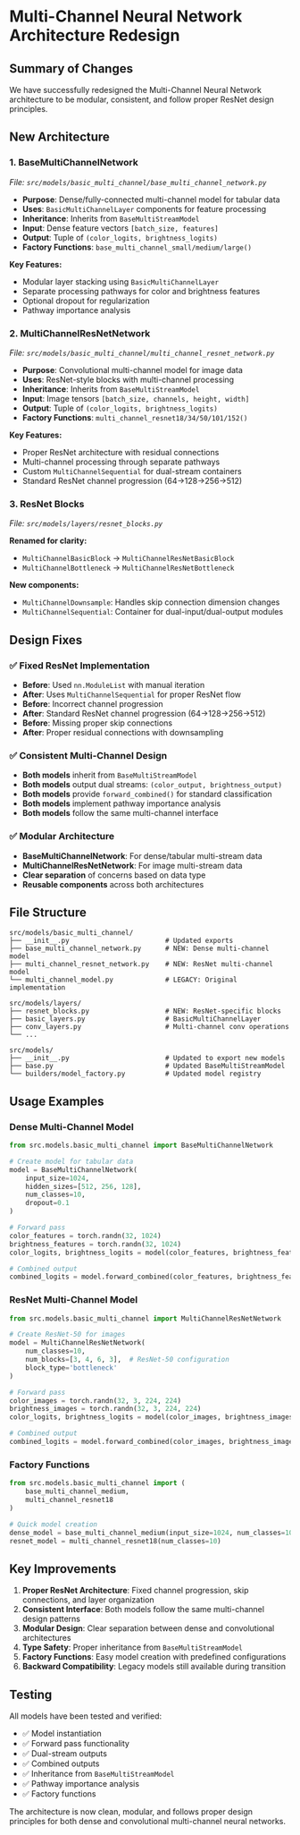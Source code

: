 # Multi-Channel Neural Network Architecture Redesign

## Summary of Changes

We have successfully redesigned the Multi-Channel Neural Network architecture to be modular, consistent, and follow proper ResNet design principles.

## New Architecture

### 1. **BaseMultiChannelNetwork** 
*File: `src/models/basic_multi_channel/base_multi_channel_network.py`*

- **Purpose**: Dense/fully-connected multi-channel model for tabular data
- **Uses**: `BasicMultiChannelLayer` components for feature processing
- **Inheritance**: Inherits from `BaseMultiStreamModel`
- **Input**: Dense feature vectors `[batch_size, features]`
- **Output**: Tuple of `(color_logits, brightness_logits)`
- **Factory Functions**: `base_multi_channel_small/medium/large()`

**Key Features:**
- Modular layer stacking using `BasicMultiChannelLayer`
- Separate processing pathways for color and brightness features
- Optional dropout for regularization
- Pathway importance analysis

### 2. **MultiChannelResNetNetwork**
*File: `src/models/basic_multi_channel/multi_channel_resnet_network.py`*

- **Purpose**: Convolutional multi-channel model for image data
- **Uses**: ResNet-style blocks with multi-channel processing
- **Inheritance**: Inherits from `BaseMultiStreamModel`
- **Input**: Image tensors `[batch_size, channels, height, width]`
- **Output**: Tuple of `(color_logits, brightness_logits)`
- **Factory Functions**: `multi_channel_resnet18/34/50/101/152()`

**Key Features:**
- Proper ResNet architecture with residual connections
- Multi-channel processing through separate pathways
- Custom `MultiChannelSequential` for dual-stream containers
- Standard ResNet channel progression (64→128→256→512)

### 3. **ResNet Blocks**
*File: `src/models/layers/resnet_blocks.py`*

**Renamed for clarity:**
- `MultiChannelBasicBlock` → `MultiChannelResNetBasicBlock`
- `MultiChannelBottleneck` → `MultiChannelResNetBottleneck`

**New components:**
- `MultiChannelDownsample`: Handles skip connection dimension changes
- `MultiChannelSequential`: Container for dual-input/dual-output modules

## Design Fixes

### ✅ **Fixed ResNet Implementation**
- **Before**: Used `nn.ModuleList` with manual iteration
- **After**: Uses `MultiChannelSequential` for proper ResNet flow
- **Before**: Incorrect channel progression
- **After**: Standard ResNet channel progression (64→128→256→512)
- **Before**: Missing proper skip connections
- **After**: Proper residual connections with downsampling

### ✅ **Consistent Multi-Channel Design**
- **Both models** inherit from `BaseMultiStreamModel`
- **Both models** output dual streams: `(color_output, brightness_output)`
- **Both models** provide `forward_combined()` for standard classification
- **Both models** implement pathway importance analysis
- **Both models** follow the same multi-channel interface

### ✅ **Modular Architecture**
- **BaseMultiChannelNetwork**: For dense/tabular multi-stream data
- **MultiChannelResNetNetwork**: For image multi-stream data
- **Clear separation** of concerns based on data type
- **Reusable components** across both architectures

## File Structure

```
src/models/basic_multi_channel/
├── __init__.py                        # Updated exports
├── base_multi_channel_network.py      # NEW: Dense multi-channel model
├── multi_channel_resnet_network.py    # NEW: ResNet multi-channel model
└── multi_channel_model.py             # LEGACY: Original implementation

src/models/layers/
├── resnet_blocks.py                   # NEW: ResNet-specific blocks
├── basic_layers.py                    # BasicMultiChannelLayer
├── conv_layers.py                     # Multi-channel conv operations
└── ...

src/models/
├── __init__.py                        # Updated to export new models
├── base.py                            # Updated BaseMultiStreamModel
└── builders/model_factory.py          # Updated model registry
```

## Usage Examples

### Dense Multi-Channel Model
```python
from src.models.basic_multi_channel import BaseMultiChannelNetwork

# Create model for tabular data
model = BaseMultiChannelNetwork(
    input_size=1024,
    hidden_sizes=[512, 256, 128],
    num_classes=10,
    dropout=0.1
)

# Forward pass
color_features = torch.randn(32, 1024)
brightness_features = torch.randn(32, 1024)
color_logits, brightness_logits = model(color_features, brightness_features)

# Combined output
combined_logits = model.forward_combined(color_features, brightness_features)
```

### ResNet Multi-Channel Model
```python
from src.models.basic_multi_channel import MultiChannelResNetNetwork

# Create ResNet-50 for images
model = MultiChannelResNetNetwork(
    num_classes=10,
    num_blocks=[3, 4, 6, 3],  # ResNet-50 configuration
    block_type='bottleneck'
)

# Forward pass
color_images = torch.randn(32, 3, 224, 224)
brightness_images = torch.randn(32, 3, 224, 224)
color_logits, brightness_logits = model(color_images, brightness_images)

# Combined output
combined_logits = model.forward_combined(color_images, brightness_images)
```

### Factory Functions
```python
from src.models.basic_multi_channel import (
    base_multi_channel_medium,
    multi_channel_resnet18
)

# Quick model creation
dense_model = base_multi_channel_medium(input_size=1024, num_classes=10)
resnet_model = multi_channel_resnet18(num_classes=10)
```

## Key Improvements

1. **Proper ResNet Architecture**: Fixed channel progression, skip connections, and layer organization
2. **Consistent Interface**: Both models follow the same multi-channel design patterns
3. **Modular Design**: Clear separation between dense and convolutional architectures
4. **Type Safety**: Proper inheritance from `BaseMultiStreamModel`
5. **Factory Functions**: Easy model creation with predefined configurations
6. **Backward Compatibility**: Legacy models still available during transition

## Testing

All models have been tested and verified:
- ✅ Model instantiation
- ✅ Forward pass functionality
- ✅ Dual-stream outputs
- ✅ Combined outputs
- ✅ Inheritance from `BaseMultiStreamModel`
- ✅ Pathway importance analysis
- ✅ Factory functions

The architecture is now clean, modular, and follows proper design principles for both dense and convolutional multi-channel neural networks.
